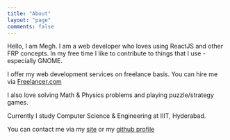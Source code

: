 ```yaml
---
title: "About"
layout: "page"
comments: false
---
```

Hello, I am Megh. I am a web developer who loves using ReactJS and other FRP concepts. In my free time I like to contribute to things that I use - especially GNOME.

I offer my web development services on freelance basis. You can hire me via [Freelancer.com](https://www.freelancer.com/u/meghparikh.html)

I also love solving Math & Physics problems and playing puzzle/strategy games.

Currently I study Computer Science & Engineering at IIIT, Hyderabad.

You can contact me via my [site](https://meghprkh.github.io/) or my [github profile](https://github.com/meghprkh/)

